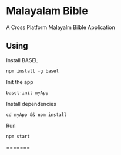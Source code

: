 # Malayalam Bible
A Cross Platform Malayalm Bilble Application

## Using
Install BASEL
```shell
npm install -g basel
```
Init the app
```shel
basel-init myApp
```

Install dependencies
```shell
cd myApp && npm install
```

Run
```shell
npm start
```
=======
